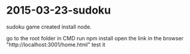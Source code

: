 # 2015-03-23-sudoku
sudoku game created
install node.

go to the root folder in CMD
run
npm install
open the link in the browser "http://localhost:3001/home.html"
 test it
